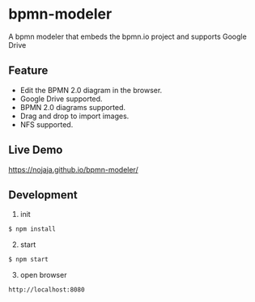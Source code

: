 # bpmn-modeler
A bpmn modeler that embeds the bpmn.io project and supports Google Drive

## Feature
* Edit the BPMN 2.0 diagram in the browser.
* Google Drive supported.
* BPMN 2.0 diagrams supported.
* Drag and drop to import images.
* NFS supported.

## Live Demo
https://nojaja.github.io/bpmn-modeler/

## Development
1. init
```sh
$ npm install
```

2. start
```sh
$ npm start
```

3. open browser
```
http://localhost:8080
```

